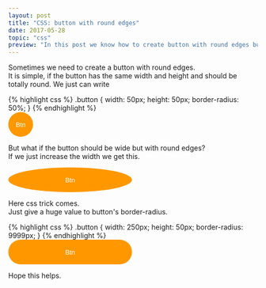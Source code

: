 ```yaml
---
layout: post
title: "CSS: button with round edges"
date: 2017-05-28
topic: "css"
preview: "In this post we know how to create button with round edges but different width and height."
---
```

<div class="post">
  <p class="post__text">Sometimes we need to create a button with round edges.<br />
    It is simple, if the button has the same width and height and should be totally round. We just can write</p>

  <div class="post__code">
    {% highlight css %}
    .button {
      width: 50px;
      height: 50px;
      border-radius: 50%;
    }
    {% endhighlight %}
  </div>

  <div class="post__example">
    <button class="button" type="button" style="display: inline-block; width: 50px; height: 50px; border-radius: 50%; border: none; background-color: #FF9800; color: white;">Btn</button>
  </div>

  <p class="post__text">But what if the button should be wide but with round edges?<br />
    If we just increase the width we get this.</p>

  <div class="post__example">
    <button class="button" type="button" style="display: inline-block; width: 250px; height: 50px; border-radius: 50%; border: none; background-color: #FF9800; color: white;">Btn</button>
  </div>

  <p class="post__text">Here css trick comes.<br />
    Just give a huge value to button's border-radius.</p>

  <div class="post__code">
    {% highlight css %}
    .button {
      width: 250px;
      height: 50px;
      border-radius: 9999px;
    }
    {% endhighlight %}
  </div>

  <div class="post__example">
    <button class="button" type="button" style="display: inline-block; width: 250px; height: 50px; border-radius: 9999px; border: none; background-color: #FF9800; color: white;">Btn</button>
  </div>

  <p class="post__text">Hope this helps.</p>
</div>
